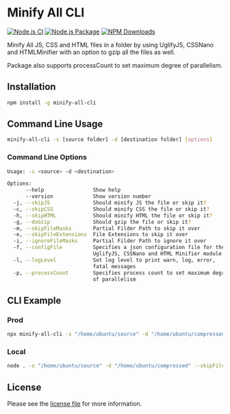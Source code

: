 # Minify All CLI

[![Node.js CI](https://github.com/jadiagaurang/minify-all-cli/actions/workflows/node.js.yml/badge.svg)](https://github.com/jadiagaurang/minify-all-cli/actions/workflows/node.js.yml)
[![Node.js Package](https://github.com/jadiagaurang/minify-all-cli/actions/workflows/npm-publish.yml/badge.svg)](https://github.com/jadiagaurang/minify-all-cli/actions/workflows/npm-publish.yml)
[![NPM Downloads](https://img.shields.io/npm/dw/minify-all-cli)](https://www.npmjs.com/package/minify-all-cli)

Minify All JS, CSS and HTML files in a folder by using UglifyJS, CSSNano and HTMLMinifier with an option to gzip all the files as well.

Package also supports processCount to set maximum degree of parallelism.

## Installation

```bash
npm install -g minify-all-cli
```

## Command Line Usage

```bash
minify-all-cli -s [source folder] -d [destination folder] [options]
```

### Command Line Options

```bash
Usage: -s <source> -d <destination>

Options:
      --help                Show help                                     [boolean]
      --version             Show version number                           [boolean]
  -j, --skipJS              Should minify JS the file or skip it?         [boolean]
  -c, --skipCSS             Should minify CSS the file or skip it?        [boolean]
  -h, --skipHTML            Should minify HTML the file or skip it?       [boolean]
  -g, --doGzip              Should gzip the file or skip it?              [boolean]
  -m, --skipFileMasks       Partial Filder Path to skip it over            [string]
  -e, --skipFileExtensions  File Extensions to skip it over                 [array]
  -i, --ignoreFileMasks     Partial Filder Path to ignore it over          [string]
  -f, --configFile          Specifies a json configuration file for the 
                            UglifyJS, CSSNano and HTML Minifier module     [string]
  -l, --logLevel            Set log level to print warn, log, error, 
                            fatal messages                                 [string]
  -p, --processCount        Specifies process count to set maximum degree 
                            of parallelism                                 [number]
```

## CLI Example

### Prod

```bash
npx minify-all-cli -s "/home/ubuntu/source" -d "/home/ubuntu/compressed" --skipFileExtensions=.mp3 --skipFileExtensions=.mp4 --logLevel=warn
```

### Local

```bash
node . -s "/home/ubuntu/source" -d "/home/ubuntu/compressed" --skipFileExtensions=.mp3 --skipFileExtensions=.mp4 --logLevel=info
```

## License

Please see the [license file](https://github.com/jadiagaurang/minify-all-cli/blob/main/LICENSE) for more information.
